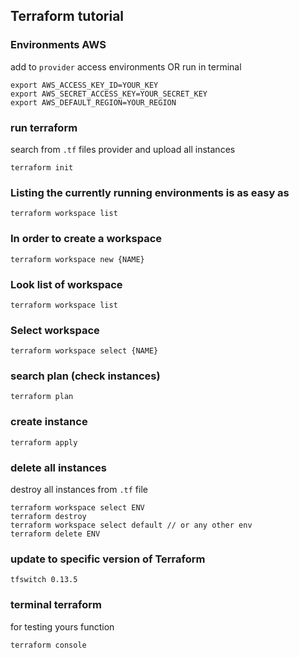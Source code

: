 ## Terraform tutorial

### Environments AWS

add to `provider` access environments OR run in terminal

`export AWS_ACCESS_KEY_ID=YOUR_KEY`  
`export AWS_SECRET_ACCESS_KEY=YOUR_SECRET_KEY`  
`export AWS_DEFAULT_REGION=YOUR_REGION`

### run terraform

search from `.tf` files provider and upload all instances

```
terraform init
```

### Listing the currently running environments is as easy as

```
terraform workspace list
```

### In order to create a workspace

```
terraform workspace new {NAME}
```

### Look list of workspace

```
terraform workspace list
```

### Select workspace

```
terraform workspace select {NAME}
```

### search plan (check instances)

```
terraform plan
```

### create instance

```
terraform apply
```

### delete all instances

destroy all instances from `.tf` file

```
terraform workspace select ENV
terraform destroy
terraform workspace select default // or any other env
terraform delete ENV
```


### update to specific version of Terraform 

```
tfswitch 0.13.5
```

### terminal terraform

for testing yours function

```
terraform console
```
